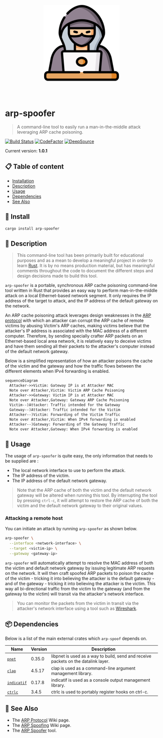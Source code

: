 <br /><br /><br /><br />
<p align="center">
  <img width="250" src="assets/icon.png" />
</p>
<br /><br />

# arp-spoofer
> A command-line tool to easily run a man-in-the-middle attack leveraging ARP cache poisoning.

[![Build Status](https://app.travis-ci.com/HQarroum/arp-spoofer.svg?branch=master)](https://app.travis-ci.com/HQarroum/arp-spoofer)
[![CodeFactor](https://www.codefactor.io/repository/github/hqarroum/arp-spoofer/badge)](https://www.codefactor.io/repository/github/hqarroum/arp-spoofer)
[![DeepSource](https://deepsource.io/gh/HQarroum/arp-spoofer.svg/?label=active+issues&show_trend=true&token=xNrQ_8ojvQjL9sfoCUQ1OXpd)](https://deepsource.io/gh/HQarroum/arp-spoofer/?ref=repository-badge)

Current version: **1.0.1**

## 📋 Table of content

- [Installation](#-install)
- [Description](#-description)
- [Usage](#-usage)
- [Dependencies](#-install)
- [See Also](#-see-also)

## 🚀 Install

```bash
cargo install arp-spoofer
```

## 🔰 Description

> This command-line tool has been primarily built for educational purposes and as a mean to develop a meaningful project in order to learn [Rust](https://www.rust-lang.org/). It is by no means production material, but has meaningful comments throughout the code to document the different steps and design decisions made to build this tool.

`arp-spoofer` is a portable, synchronous ARP cache poisoning command-line tool written in Rust that provides an easy way to perform man-in-the-middle attack on a local Ethernet-based network segment. It only requires the IP address of the target to attack, and the IP address of the default gateway on the network.

An ARP cache poisoning attack leverages design weaknesses in the [ARP protocol](https://en.wikipedia.org/wiki/Address_Resolution_Protocol) with which an attacker can corrupt the ARP cache of remote victims by abusing Victim's ARP caches, making victims believe that the attacker's IP address is associated with the MAC address of a different computer. Therefore, by sending specially crafter ARP packets on an Ethernet-based local area network, it is relatively easy to deceive victims and have them sending all their packets to the attacker's computer instead of the default network gateway.

Below is a simplified representation of how an attacker poisons the cache of the victim and the gateway and how the traffic flows between the different elements when IPv4 forwarding is enabled.

```mermaid
sequenceDiagram
  Attacker->>Victim: Gateway IP is at Attacker MAC
  Note over Attacker,Victim: Victim ARP Cache Poisoning
  Attacker->>Gateway: Victim IP is at Attacker MAC
  Note over Attacker,Gateway: Gateway ARP Cache Poisoning
  Victim--)Attacker: Traffic intended for the Gateway
  Gateway--)Attacker: Traffic intended for the Victim
  Attacker--)Victim: Forwarding of the Victim Traffic
  Note over Attacker,Victim: When IPv4 forwarding is enabled
  Attacker--)Gateway: Forwarding of the Gateway Traffic
  Note over Attacker,Gateway: When IPv4 forwarding is enabled
```

## 📘 Usage

The usage of `arp-spoofer` is quite easy, the only information that needs to be supplied are :

- The local network interface to use to perform the attack.
- The IP address of the victim.
- The IP address of the default network gateway.

> Note that the ARP cache of both the victim and the default network gateway will be altered when running this tool. By interrupting the tool by pressing `ctrl-c`, it will attempt to restore the ARP cache of both the victim and the default network gateway to their original values.

### Attacking a remote host

You can initiate an attack by running `arp-spoofer` as shown below.

```bash
arp-spoofer \
  --interface <network-interface> \
  --target <victim-ip> \
  --gateway <gateway-ip>
```

`arp-spoofer` will automatically attempt to resolve the MAC address of both the victim and default network gateway by issuing legitimate ARP requests on the network. It will then craft spoofed ARP packets to poison the cache of the victim - tricking it into believing the attacker is the default gateway - and of the gateway - tricking it into believing the attacker is the victim. This way all bi-directional traffic from the victim to the gateway (and from the gateway to the victim) will transit via the attacker's network interface.

> You can monitor the packets from the victim in transit via the attacker's network interface using a tool such as [Wireshark](https://www.wireshark.org/).

## 📦 Dependencies

Below is a list of the main external crates which `arp-spoof` depends on.

Name                                         | Version | Description
-------------------------------------------- | ------- | -----------
[`pnet`](https://github.com/libpnet/libpnet) | 0.35.0  | libpnet is used as a way to build, send and receive packets on the datalink layer.
[`clap`](https://github.com/clap-rs/clap)    | 4.5.17 | clap is used as a command-line argument management library.
[`indicatif`](https://github.com/console-rs/indicatif) | 0.17.8 | indicatif is used as a console output management library.
[`ctrlc`](https://github.com/Detegr/rust-ctrlc) | 3.4.5 | ctrlc is used to portably register hooks on ctrl-c.

## 👀 See Also

- The [ARP Protocol](https://en.wikipedia.org/wiki/Address_Resolution_Protocol) Wiki page.
- The [ARP Spoofing](https://en.wikipedia.org/wiki/ARP_spoofing) Wiki page.
- The [ARP Spoofer](https://github.com/EONRaider/Arp-Spoofer) tool.
